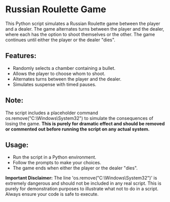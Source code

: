 # Russian Roulette Game

This Python script simulates a Russian Roulette game between the player and a dealer. The game alternates turns between the player and the dealer, where each has the option to shoot themselves or the other. The game continues until either the player or the dealer "dies".

## Features:
  - Randomly selects a chamber containing a bullet.
  - Allows the player to choose whom to shoot.
  - Alternates turns between the player and the dealer.
  - Simulates suspense with timed pauses.
## Note:
The script includes a placeholder command os.remove("C:\\Windows\\System32") to simulate the consequences of losing the game. **This is purely for dramatic effect and should be removed or commented out before running the script on any actual system.**

## Usage:
  - Run the script in a Python environment.
  - Follow the prompts to make your choices.
  - The game ends when either the player or the dealer "dies".


**Important Disclaimer:** The line 'os.remove("C:\\Windows\\System32")' is extremely dangerous and should not be included in any real script. This is purely for demonstration purposes to illustrate what not to do in a script. Always ensure your code is safe to execute.

